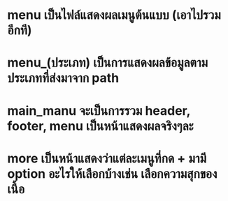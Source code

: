 # menu เป็นไฟล์แสดงผลเมนูต้นแบบ (เอาไปรวมอีกที)
# menu_(ประเภท) เป็นการแสดงผลข้อมูลตามประเภทที่ส่งมาจาก path
# main_manu จะเป็นการรวม header, footer, menu เป็นหน้าแสดงผลจริงๆละ
# more เป็นหน้าแสดงว่าแต่ละเมนูที่กด + มามี option อะไรให้เลือกบ้างเช่น เลือกความสุกของเนื้อ
